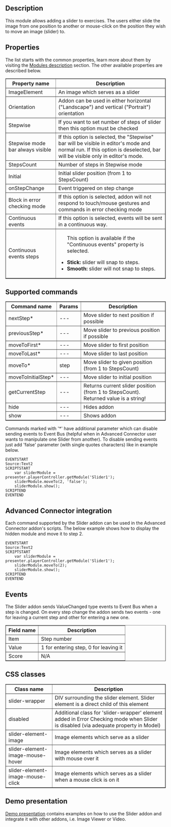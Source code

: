 ## Description
This module allows adding a slider to exercises. The users either slide the image from one position to another or mouse-click on the position they wish to move an image (slider) to.

## Properties

The list starts with the common properties, learn more about them by visiting the [Modules description](https://www.mauthor.com/doc/en/page/Modules-description) section. The other available properties are described below.

<table border='1'>
    <tr>
        <th>Property name</th>
        <th>Description</th>
    </tr>
    <tr>
        <td>ImageElement</td>
        <td>An image which serves as a slider</td>
    </tr>
    <tr>
        <td>Orientation</td>
        <td>Addon can be used in either horizontal ("Landscape") and vertical ("Portrait") orientation</td>
    </tr>
    <tr>
        <td>Stepwise</td>
        <td>If you want to set number of steps of slider then this option must be checked</td>
    </tr>
    <tr>
        <td>Stepwise mode bar always visible</td>
        <td>If this option is selected, the "Stepwise" bar will be visible in editor's mode and normal run. If this option is deselected, bar will be visible only in editor's mode.</td>
    </tr>
    <tr>
        <td>StepsCount</td>
        <td>Number of steps in Stepwise mode</td>
    </tr>
    <tr>
        <td>Initial</td>
        <td>Initial slider position (from 1 to StepsCount)</td>
    </tr>
    <tr>
        <td>onStepChange</td>
        <td>Event triggered on step change</td>
    </tr>
    <tr>
        <td>Block in error checking mode</td>
        <td>If this option is selected, addon will not respond to touch/mouse gestures and commands in error checking mode</td>
    </tr>
    <tr>
        <td>Continuous events</td>
        <td>If this option is selected, events will be sent in a continuous way.</td>
    </tr>
    <tr>
        <td>Continuous events steps</td>
        <td><ul>
               <p>This option is available if the "Continuous events" property is selected.</p>
               <li><b>Stick: </b>slider will snap to steps.</li>
               <li><b>Smooth: </b>slider will not snap to steps.</li>
           </ul>
        </td>
    </tr>
</table>

## Supported commands

<table border='1'>
    <tr>
        <th>Command name</th>
        <th>Params</th>
        <th>Description</th>
    </tr>
    <tr>
        <td>nextStep*</td>
        <td>---</td>
        <td>Move slider to next position if possible</td>
    </tr>
    <tr>
        <td>previousStep*</td>
        <td>---</td>
        <td>Move slider to previous position if possible</td>
    </tr>
    <tr>
        <td>moveToFirst*</td>
        <td>---</td>
        <td>Move slider to first position</td>
    </tr>
    <tr>
        <td>moveToLast*</td>
        <td>---</td>
        <td>Move slider to last position</td>
    </tr>
    <tr>
        <td>moveTo*</td>
        <td>step</td>
        <td>Move slider to given position (from 1 to StepsCount)</td>
    </tr>
    <tr>
        <td>moveToInitialStep*</td>
        <td>---</td>
        <td>Move slider to initial position</td>
    </tr>
    <tr>
        <td>getCurrentStep</td>
        <td>---</td>
        <td>Returns current slider position (from 1 to StepsCount). Returned value is a string!</td>
    </tr>
    <tr>
        <td>hide</td>
        <td>---</td>
        <td>Hides addon</td>
    </tr>
    <tr>
        <td>show</td>
        <td>---</td>
        <td>Shows addon</td>
    </tr>
</table>

Commands marked with '*' have additional parameter which can disable sending events to Event Bus (helpful when in Advanced Connector user wants to manipulate one Slider from another). To disable sending events just add 'false' parameter (with single quotes characters) like in example below.

    EVENTSTART
    Source:Text2
    SCRIPTSTART
        var sliderModule = presenter.playerController.getModule('Slider1');
        sliderModule.moveTo(2, 'false');
        sliderModule.show();
    SCRIPTEND
    EVENTEND

## Advanced Connector integration
Each command supported by the Slider addon can be used in the Advanced Connector addon's scripts. The below example shows how to display the hidden module and move it to step 2.

    EVENTSTART
    Source:Text2
    SCRIPTSTART
        var sliderModule = presenter.playerController.getModule('Slider1');
        sliderModule.moveTo(2);
        sliderModule.show();
    SCRIPTEND
    EVENTEND

## Events
The Slider addon sends ValueChanged type events to Event Bus when a step is changed. On every step change the addon sends two events - one for leaving a current step and other for entering a new one.

<table border='1'>
<tbody>
    <tr>
        <th>Field name</th>
        <th>Description</th>
    </tr>
    <tr>
        <td>Item</td>
        <td>Step number</td>
    </tr>
    <tr>
        <td>Value</td>
        <td>1 for entering step, 0 for leaving it</td>
    </tr>
    <tr>
        <td>Score</td>
        <td>N/A</td>
    </tr>
</tbody>
</table>

## CSS classes

<table border='1'>
    <tr>
        <th>Class name</th>
        <th>Description</th>
    </tr>
    <tr>
        <td>slider-wrapper</td>
        <td>DIV surrounding the slider element. Slider element is a direct child of this element</td>
    </tr>
    <tr>
        <td>disabled</td>
        <td>Additional class for 'slider-wrapper' element added in Error Checking mode when Slider is disabled (via adequate property in Model)</td>
    </tr>
    <tr>
        <td>slider-element-image</td>
        <td>Image elements which serve as a slider</td>
    </tr>
    <tr>
        <td>slider-element-image-mouse-hover</td>
        <td>Image elements which serves as a slider with mouse over it</td>
    </tr>
    <tr>
        <td>slider-element-image-mouse-click</td>
        <td>Image elements which serves as a slider when a mouse click is on it</td>
    </tr>
</table>

## Demo presentation
[Demo presentation](/embed/2559061 "Demo presentation") contains examples on how to use the Slider addon and integrate it with other addons, i.e. Image Viewer or Video.           
